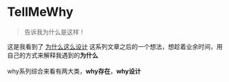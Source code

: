 # TellMeWhy

> 告诉我为什么是这样！


这是我看到了  [为什么这么设计](https://draven.co/whys-the-design/)    这系列文章之后的一个想法，想趁着业余时间，用自己的方式来解释我遇到的**为什么**<br>
<br>
why系列综合来看有两大类，**why存在**，**why设计**

